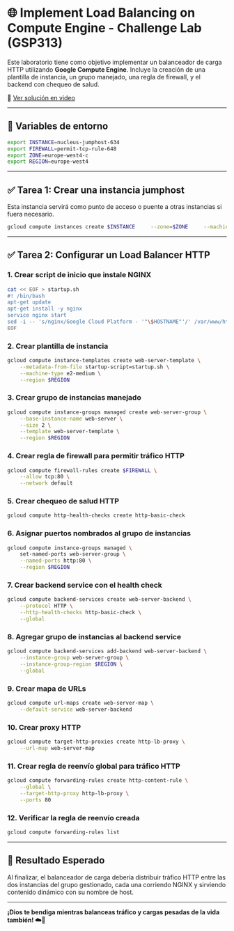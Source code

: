 # 🌐 Implement Load Balancing on Compute Engine - Challenge Lab (GSP313)

Este laboratorio tiene como objetivo implementar un balanceador de carga HTTP utilizando **Google Compute Engine**. Incluye la creación de una plantilla de instancia, un grupo manejado, una regla de firewall, y el backend con chequeo de salud.

🔗 [Ver solución en video](https://youtu.be/8JjC9tv2T-w)

---

## 📌 Variables de entorno
```bash
export INSTANCE=nucleus-jumphost-634
export FIREWALL=permit-tcp-rule-648
export ZONE=europe-west4-c
export REGION=europe-west4
```

---

## ✅ Tarea 1: Crear una instancia jumphost
Esta instancia servirá como punto de acceso o puente a otras instancias si fuera necesario.
```bash
gcloud compute instances create $INSTANCE     --zone=$ZONE     --machine-type=e2-micro
```

---

## ✅ Tarea 2: Configurar un Load Balancer HTTP

### 1. Crear script de inicio que instale NGINX
```bash
cat << EOF > startup.sh
#! /bin/bash
apt-get update
apt-get install -y nginx
service nginx start
sed -i -- 's/nginx/Google Cloud Platform - '"\$HOSTNAME"'/' /var/www/html/index.nginx-debian.html
EOF
```

### 2. Crear plantilla de instancia
```bash
gcloud compute instance-templates create web-server-template \
    --metadata-from-file startup-script=startup.sh \
    --machine-type e2-medium \
    --region $REGION
```

### 3. Crear grupo de instancias manejado
```bash
gcloud compute instance-groups managed create web-server-group \
    --base-instance-name web-server \
    --size 2 \
    --template web-server-template \
    --region $REGION
```

### 4. Crear regla de firewall para permitir tráfico HTTP
```bash
gcloud compute firewall-rules create $FIREWALL \
    --allow tcp:80 \
    --network default
```

### 5. Crear chequeo de salud HTTP
```bash
gcloud compute http-health-checks create http-basic-check
```

### 6. Asignar puertos nombrados al grupo de instancias
```bash
gcloud compute instance-groups managed \
    set-named-ports web-server-group \
    --named-ports http:80 \
    --region $REGION
```

### 7. Crear backend service con el health check
```bash
gcloud compute backend-services create web-server-backend \
    --protocol HTTP \
    --http-health-checks http-basic-check \
    --global
```

### 8. Agregar grupo de instancias al backend service
```bash
gcloud compute backend-services add-backend web-server-backend \
    --instance-group web-server-group \
    --instance-group-region $REGION \
    --global
```

### 9. Crear mapa de URLs
```bash
gcloud compute url-maps create web-server-map \
    --default-service web-server-backend
```

### 10. Crear proxy HTTP
```bash
gcloud compute target-http-proxies create http-lb-proxy \
    --url-map web-server-map
```

### 11. Crear regla de reenvío global para tráfico HTTP
```bash
gcloud compute forwarding-rules create http-content-rule \
    --global \
    --target-http-proxy http-lb-proxy \
    --ports 80
```

### 12. Verificar la regla de reenvío creada
```bash
gcloud compute forwarding-rules list
```

---

## 🙌 Resultado Esperado

Al finalizar, el balanceador de carga debería distribuir tráfico HTTP entre las dos instancias del grupo gestionado, cada una corriendo NGINX y sirviendo contenido dinámico con su nombre de host.

---

**¡Dios te bendiga mientras balanceas tráfico y cargas pesadas de la vida también! ☁️🙏**
